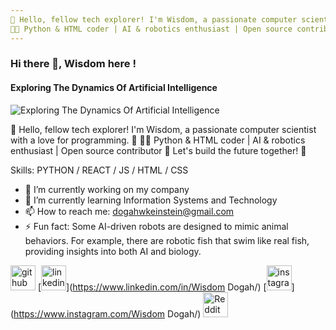```yaml
---
👋 Hello, fellow tech explorer! I'm Wisdom, a passionate computer scientist with a love for programming. 🚀
👨‍💻 Python & HTML coder | AI & robotics enthusiast | Open source contributor 🚀 Let's build the future together! 🌟
--- 
```

### Hi there 👋, Wisdom here !
#### Exploring The Dynamics Of Artificial Intelligence
![Exploring The Dynamics Of Artificial Intelligence](https://arturssmirnovs.github.io/github-profile-readme-generator/images/banner.png)


👋 Hello, fellow tech explorer! I'm Wisdom, a passionate computer scientist with a love for programming. 🚀
👨‍💻 Python & HTML coder | AI & robotics enthusiast | Open source contributor 🚀 Let's build the future together! 🌟

Skills: PYTHON / REACT / JS / HTML / CSS

- 🔭 I’m currently working on my company 
- 🌱 I’m currently learning Information Systems and Technology 
- 📫 How to reach me: dogahwkeinstein@gmail.com 
- ⚡ Fun fact: Some AI-driven robots are designed to mimic animal behaviors. For example, there are robotic fish that swim like real fish, providing insights into both AI and biology. 


[<img src='https://cdn.jsdelivr.net/npm/simple-icons@3.0.1/icons/github.svg' alt='github' height='40'>](https://github.com/dogahwisdom)  [<img src='https://cdn.jsdelivr.net/npm/simple-icons@3.0.1/icons/linkedin.svg' alt='linkedin' height='40'>](https://www.linkedin.com/in/Wisdom Dogah/)  [<img src='https://cdn.jsdelivr.net/npm/simple-icons@3.0.1/icons/instagram.svg' alt='instagram' height='40'>](https://www.instagram.com/Wisdom Dogah/)  [<img src='https://cdn.jsdelivr.net/npm/simple-icons@3.0.1/icons/reddit.svg' alt='Reddit' height='40'>](https://www.reddit.com/user/wisdomdogah)  

